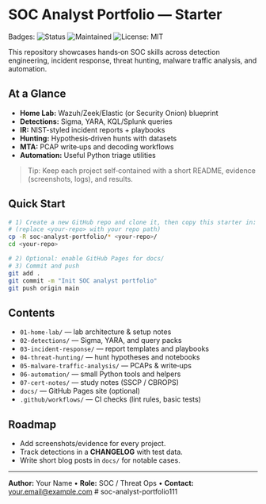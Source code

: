 # SOC Analyst Portfolio — Starter

Badges: ![Status](https://img.shields.io/badge/portfolio-active-success) ![Maintained](https://img.shields.io/badge/maintained-yes-brightgreen) ![License: MIT](https://img.shields.io/badge/License-MIT-yellow.svg)

This repository showcases hands‑on SOC skills across detection engineering, incident response, threat hunting, malware traffic analysis, and automation.

## At a Glance
- **Home Lab:** Wazuh/Zeek/Elastic (or Security Onion) blueprint
- **Detections:** Sigma, YARA, KQL/Splunk queries
- **IR:** NIST-styled incident reports + playbooks
- **Hunting:** Hypothesis‑driven hunts with datasets
- **MTA:** PCAP write‑ups and decoding workflows
- **Automation:** Useful Python triage utilities

> Tip: Keep each project self‑contained with a short README, evidence (screenshots, logs), and results.

## Quick Start
```bash
# 1) Create a new GitHub repo and clone it, then copy this starter in:
# (replace <your-repo> with your repo path)
cp -R soc-analyst-portfolio/* <your-repo>/
cd <your-repo>

# 2) Optional: enable GitHub Pages for docs/
# 3) Commit and push
git add .
git commit -m "Init SOC analyst portfolio"
git push origin main
```

## Contents
- `01-home-lab/` — lab architecture & setup notes
- `02-detections/` — Sigma, YARA, and query packs
- `03-incident-response/` — report templates and playbooks
- `04-threat-hunting/` — hunt hypotheses and notebooks
- `05-malware-traffic-analysis/` — PCAPs & write‑ups
- `06-automation/` — small Python tools and helpers
- `07-cert-notes/` — study notes (SSCP / CBROPS)
- `docs/` — GitHub Pages site (optional)
- `.github/workflows/` — CI checks (lint rules, basic tests)

## Roadmap
- Add screenshots/evidence for every project.
- Track detections in a **CHANGELOG** with test data.
- Write short blog posts in `docs/` for notable cases.

---

**Author:** Your Name • **Role:** SOC / Threat Ops • **Contact:** your.email@example.com
#   s o c - a n a l y s t - p o r t f o l i o 1 1 1  
 